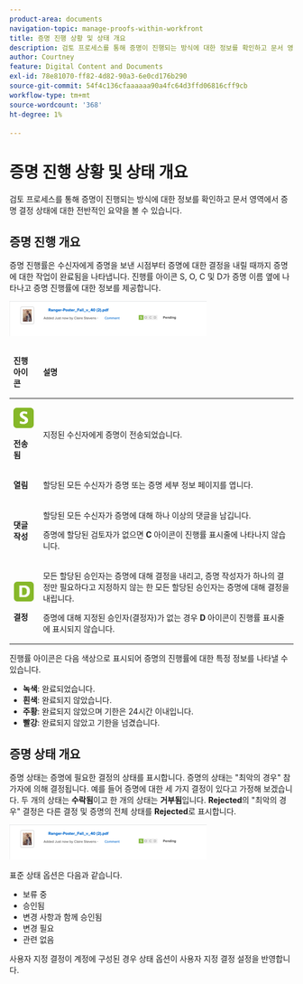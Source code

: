 ```yaml
---
product-area: documents
navigation-topic: manage-proofs-within-workfront
title: 증명 진행 상황 및 상태 개요
description: 검토 프로세스를 통해 증명이 진행되는 방식에 대한 정보를 확인하고 문서 영역에서 증명 결정 상태에 대한 전반적인 요약을 볼 수 있습니다.
author: Courtney
feature: Digital Content and Documents
exl-id: 78e81070-ff82-4d82-90a3-6e0cd176b290
source-git-commit: 54f4c136cfaaaaaa90a4fc64d3ffd06816cff9cb
workflow-type: tm+mt
source-wordcount: '368'
ht-degree: 1%

---
```


# 증명 진행 상황 및 상태 개요

검토 프로세스를 통해 증명이 진행되는 방식에 대한 정보를 확인하고 문서 영역에서 증명 결정 상태에 대한 전반적인 요약을 볼 수 있습니다.

## 증명 진행 개요

증명 진행률은 수신자에게 증명을 보낸 시점부터 증명에 대한 결정을 내릴 때까지 증명에 대한 작업이 완료됨을 나타냅니다. 진행률 아이콘 S, O, C 및 D가 증명 이름 옆에 나타나고 증명 진행률에 대한 정보를 제공합니다.

![](assets/proof-edit-existing-progress-350x62.png)

<table style="table-layout:auto"> 
 <col> 
 <col> 
 <thead> 
  <tr> 
   <td> <p><strong>진행 아이콘</strong> </p> </td> 
   <td> <p><strong>설명</strong> </p> </td> 
  </tr> 
 </thead> 
 <tbody> 
  <tr> 
   <td> <p> <img src="assets/proof-progress-sent-icon.png" alt=""> </p> <p><strong>전송됨</strong> </p> </td> 
   <td> <p>지정된 수신자에게 증명이 전송되었습니다.</p> </td> 
  </tr> 
  <tr> 
   <td> <p><strong></strong> </p> <p><strong>열림</strong> </p> </td> 
   <td> <p>할당된 모든 수신자가 증명 또는 증명 세부 정보 페이지를 엽니다.</p> </td> 
  </tr> 
  <tr> 
   <td> <p><strong></strong> </p> <p><strong>댓글 작성</strong> </p> </td> 
   <td> <p>할당된 모든 수신자가 증명에 대해 하나 이상의 댓글을 남깁니다.</p> <p>증명에 할당된 검토자가 없으면 <strong>C</strong> 아이콘이 진행률 표시줄에 나타나지 않습니다.</p> </td> 
  </tr> 
  <tr> 
   <td> <p> <img src="assets/proof-progress-decision-icon.png" alt=""> </p> <p><strong>결정</strong> </p> </td> 
   <td> <p>모든 할당된 승인자는 증명에 대해 결정을 내리고, 증명 작성자가 하나의 결정만 필요하다고 지정하지 않는 한 모든 할당된 승인자는 증명에 대해 결정을 내립니다.</p> <p>증명에 대해 지정된 승인자(결정자)가 없는 경우 <strong>D</strong> 아이콘이 진행률 표시줄에 표시되지 않습니다. </p> </td> 
  </tr> 
 </tbody> 
</table>

진행률 아이콘은 다음 색상으로 표시되어 증명의 진행률에 대한 특정 정보를 나타낼 수 있습니다.

* **녹색**: 완료되었습니다.
* **흰색**: 완료되지 않았습니다.
* **주황**: 완료되지 않았으며 기한은 24시간 이내입니다.
* **빨강**: 완료되지 않았고 기한을 넘겼습니다.

<!--
<h3 data-mc-conditions="QuicksilverOrClassic.Draft mode">Levels of proof progress</h3>
-->

<!--
<p data-mc-conditions="QuicksilverOrClassic.Draft mode">Workfront Proof uses the progress icons to track a proof's progress at each of the following levels:</p>
-->

<!--
  <li data-mc-conditions="QuicksilverOrClassic.Draft mode">For each reviewer, based on that person's activity on the proof.&nbsp;</li>
  -->

<!--
  <li data-mc-conditions="QuicksilverOrClassic.Draft mode">For each stage, based on the progress the reviewer on the stage who is most behind in the proofing process.&nbsp;To learn more about stages, see <a href="../../../review-and-approve-work/proofing/proofing-overview/stages.md" class="MCXref xref">Automated Workflow Stages overview</a>.</li>
  -->

<!--
  <li data-mc-conditions="QuicksilverOrClassic.Draft mode">For the proof, based on the progress of the stage (group of reviewers) who is the most behind in the proofing process.</li>
  -->

<!--
<p data-mc-conditions="QuicksilverOrClassic.Draft mode">For an example of how Workfront Proof determines progress using the reviewer or stage that is most behind,&nbsp;suppose three reviewers on a proof need to make a&nbsp;decision. If two of them have made their&nbsp;decision&nbsp;but the third has not, the progress bar for the proof does not show&nbsp;the D in green because of the outstanding&nbsp;decision.</p>
-->

<!--
<p data-mc-conditions="QuicksilverOrClassic.Draft mode">If the Primary Decision Maker setting is selected on a proof and the primary decision maker submits a decision, the D in the proof progress bar turns&nbsp;green for all reviewers because no other decisions are required.</p>
-->

<!--
<p data-mc-conditions="QuicksilverOrClassic.Draft mode">Similarly, if the Only One Decision Required setting is selected on a proof and any reviewer submits a decision, the D in the proof progress bar turns&nbsp;green for all reviewers because no other decisions are required.</p>
-->

## 증명 상태 개요

증명 상태는 증명에 필요한 결정의 상태를 표시합니다. 증명의 상태는 &quot;최악의 경우&quot; 참가자에 의해 결정됩니다. 예를 들어 증명에 대한 세 가지 결정이 있다고 가정해 보겠습니다. 두 개의 상태는 **수락됨**&#x200B;이고 한 개의 상태는 **거부됨**&#x200B;입니다. **Rejected**&#x200B;의 &quot;최악의 경우&quot; 결정은 다른 결정 및 증명의 전체 상태를 **Rejected**&#x200B;로 표시합니다. 

![](assets/proof-edit-existing-progress-350x62.png)

표준 상태 옵션은 다음과 같습니다.

* 보류 중
* 승인됨
* 변경 사항과 함께 승인됨
* 변경 필요
* 관련 없음

사용자 지정 결정이 계정에 구성된 경우 상태 옵션이 사용자 지정 결정 설정을 반영합니다.

<!--
<h2 data-mc-conditions="QuicksilverOrClassic.Draft mode">Viewing proof progress and status</h2>
-->

<!--
<p data-mc-conditions="QuicksilverOrClassic.Draft mode"> You can view the progress and status of proofs for individual documents. </p>
-->

<!--
  <li data-mc-conditions="QuicksilverOrClassic.Draft mode"><a href="#view-proof-progress-and-status-for-a-document" class="MCXref xref">View proof progress and status&nbsp;for a document</a> </li>
  -->

<!--
  <li data-mc-conditions="QuicksilverOrClassic.Draft mode"><a href="#view-proof-approval-information-in-home" class="MCXref xref">View proof approval information&nbsp;in Home</a> </li>
  -->

<!--
<h3 data-mc-conditions="QuicksilverOrClassic.Draft mode" id="view-proof-progress-and-status-for-a-document">View proof progress and status&nbsp;for a document</h3>
-->

<!--
   <li value="1" data-mc-conditions="QuicksilverOrClassic.Draft mode">If a proof has not already been generated for the document in Adobe Workfront, generate it, as described in the articles.</li>
   -->

<!--
   <li value="2" data-mc-conditions="QuicksilverOrClassic.Draft mode">In the Documents area, under the proof's name, click <strong>Proof Details</strong>.</li>
   -->

<!--
   <li value="3" data-mc-conditions="QuicksilverOrClassic.Draft mode">In the <strong>Proofing Details</strong> box that appears, the proof's progress for each stage, then click <strong>Done</strong>.</li>
   -->

<!--
   <p data-mc-conditions="QuicksilverOrClassic.Draft mode">Under the proof's name, click <strong>Proofing Workflow</strong>.</p>
   -->

<!--
   <p data-mc-conditions="QuicksilverOrClassic.Draft mode"> 
   <img src="assets/click-proofing-workflow-qs-350x149.png" style="width: 350;height: 149;" data-mc-conditions="QuicksilverOrClassic.Draft mode">
   -->
<!--
   <MadCap:conditionalText data-mc-conditions="QuicksilverOrClassic.Draft mode">
   These screenshots will need to change with new terminology ("Review Workflow" for this one?)
   </MadCap:conditionalText>
   <br> </p>
   -->

<!--
   <p data-mc-conditions="QuicksilverOrClassic.Draft mode">In the Workflow information that appears, scroll down to see the proof's progress for each stage:</p>
   -->

<!--
   <p data-mc-conditions="QuicksilverOrClassic.Draft mode"> <img src="assets/scroll-to-see-socd-for-stages-qs-350x152.png" style="width: 350;height: 152;"> </p>
   -->

<!--
<h3 data-mc-conditions="QuicksilverOrClassic.Draft mode" id="view-proof-approval-information-in-home">View proof approval information&nbsp;in Home</h3>
-->

<!--
<p data-mc-conditions="QuicksilverOrClassic.Draft mode">You can view information about proofs that you have submitted for approval. Proof approval information is displayed in the Home area only while the proof is pending approval.&nbsp;For information about how to view information about proof approvals in the Home area, see&nbsp;<a href="../../../review-and-approve-work/manage-approvals/view-approvals.md" class="MCXref xref">View approvals </a>.</p>
-->
